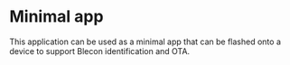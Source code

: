 # Minimal app

This application can be used as a minimal app that can be flashed onto a device to support Blecon identification and OTA.